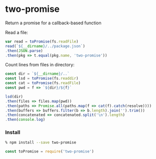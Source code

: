 # two-promise

Return a promise for a callback-based function

Read a file:

```js
var read = toPromise(fs.readFile)
read(`${__dirname}/../package.json`)
.then(JSON.parse)
.then(pkg => t.equal(pkg.name, 'two-promise'))
```

Count lines from files in directory:

```js
const dir = `${__dirname}/..`
const lsd = toPromise(fs.readdir)
const cat = toPromise(fs.readFile)
const pwd = f => `${dir}/${f}`

lsd(dir)
.then(files => files.map(pwd))
.then(paths => Promise.all(paths.map(f => cat(f).catch(resolve))))
.then(buffers => buffers.filter(b => b.length).join('').trim())
.then(concatenated => concatenated.split('\n').length)
.then(console.log)
```

### Install

```bash
% npm install --save two-promise
```

```js
const toPromise = require('two-promise')
```
